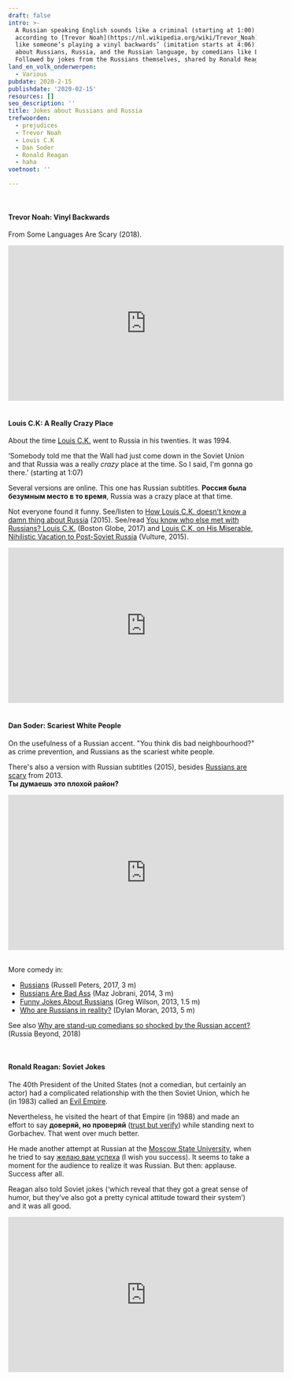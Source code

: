 ```yaml
---
draft: false
intro: >-
  A Russian speaking English sounds like a criminal (starting at 1:00). And Russian,
  according to [Trevor Noah](https://nl.wikipedia.org/wiki/Trevor_Noah), ‘sounds
  like someone’s playing a vinyl backwards’ (imitation starts at 4:06). Plus more humor
  about Russians, Russia, and the Russian language, by comedians like Louis C.K. 
  Followed by jokes from the Russians themselves, shared by Ronald Reagan.
land_en_volk_onderwerpen:
  - Various
pubdate: 2020-2-15
publishdate: '2020-02-15'
resources: []
seo_description: ''
title: Jokes about Russians and Russia
trefwoorden:
  - prejudices
  - Trevor Noah
  - Louis C.K
  - Dan Soder
  - Ronald Reagan
  - haha
voetnoot: ''

---
```


<br/>

#### Trevor Noah: Vinyl Backwards

From Some Languages Are Scary (2018).

<iframe width="560" height="315" src="https://www.youtube.com/embed/9OB72GZOS4c?start=60" frameborder="0" allow="accelerometer; autoplay; encrypted-media; gyroscope; picture-in-picture" allowfullscreen></iframe>

<br/>
<br/>

#### Louis C.K: A Really Crazy Place

About the time [Louis C.K.](https://en.wikipedia.org/wiki/Louis_C.K.) went to Russia in his twenties. It was 1994.

‘Somebody told me that the Wall had just come down in the Soviet Union and that Russia was a really *crazy* place at the time. So I said, I'm gonna go there.’ (starting at 1:07)

Several versions are online. This one has Russian subtitles. **Россия была безумным место в то время**, Russia was a crazy place at that time.

Not everyone found it funny. See/listen to [How Louis C.K. doesn't know a damn thing about Russia](https://www.dailymotion.com/video/x3ws3t5) (2015). See/read [You know who else met with Russians? Louis C.K.](https://www.bostonglobe.com/lifestyle/names/2017/03/08/you-know-who-else-met-with-russians-louis/6F2thvxy6GoE9yNDKwd5zJ/story.html) (Boston Globe, 2017) and [Louis C.K. on His Miserable, Nihilistic Vacation to Post-Soviet Russia](https://www.vulture.com/2015/05/louis-ck-talks-about-his-awful-trip-to-russia.html) (Vulture, 2015).

<iframe width="560" height="315" src="https://www.youtube.com/embed/UAeT21TfF1g" frameborder="0" allow="accelerometer; autoplay; encrypted-media; gyroscope; picture-in-picture" allowfullscreen></iframe>

<br/>
<br/>

#### Dan Soder: Scariest White People

On the usefulness of a Russian accent. "You think dis bad neighbourhood?" as crime prevention, and Russians as the scariest white people.

There's also a version with Russian subtitles (2015), besides [Russians are scary](https://youtu.be/oRIsC764Nn4) from 2013. <br/>
**Ты думаешь это плохой район?**

<iframe width="560" height="315" src="https://www.youtube.com/embed/e0MZW3AbzxI" frameborder="0" allow="accelerometer; autoplay; encrypted-media; gyroscope; picture-in-picture" allowfullscreen></iframe>

<br/>
<br/>

More comedy in:

- [Russians](https://youtu.be/BtMd6PbscwE) (Russell Peters, 2017, 3 m)
- [Russians Are Bad Ass](https://youtu.be/dAnSYwr9tFw) (Maz Jobrani, 2014, 3 m)
- [Funny Jokes About Russians](https://youtu.be/XjhPIw1kmIc) (Greg Wilson, 2013, 1.5 m)
- [Who are Russians in reality?](https://youtu.be/rSvw_3nwhbs) (Dylan Moran, 2013, 5 m)

See also [Why are stand-up comedians so shocked by the Russian accent?](https://www.rbth.com/lifestyle/329078-stand-up-comedians-on-russia) (Russia Beyond, 2018)

<br/> 

#### Ronald Reagan: Soviet Jokes

The 40th President of the United States (not a comedian, but certainly an actor) had a complicated relationship with the then Soviet Union, which he (in 1983) called an [Evil Empire](https://abcnews.go.com/Archives/video/reagan-calls-soviet-union-evil-empire-9777621).

Nevertheless, he visited the heart of that Empire (in 1988) and made an effort to say **доверяй, но проверяй** ([trust but verify](https://youtu.be/As6y5eI01XE)) while standing next to Gorbachev. That went over much better.

He made another attempt at Russian at the [Moscow State University](https://nl.wikipedia.org/wiki/Staatsuniversiteit_van_Moskou), when he tried to say [желаю вам успеха](https://youtu.be/1lutYGxMWeA?t=56) (I wish you success). It seems to take a moment for the audience to realize it was Russian. But then: applause. Success after all.

Reagan also told Soviet jokes (‘which reveal that they got a great sense of humor, but they’ve also got a pretty cynical attitude toward their system’) and it was all good.

<iframe width="560" height="315" src="https://www.youtube.com/embed/mN3z3eSVG7A" frameborder="0" allow="accelerometer; autoplay; encrypted-media; gyroscope; picture-in-picture" allowfullscreen></iframe>

